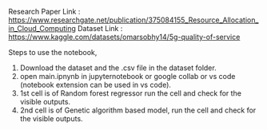 Research Paper Link : https://www.researchgate.net/publication/375084155_Resource_Allocation_in_Cloud_Computing
Dataset Link : https://www.kaggle.com/datasets/omarsobhy14/5g-quality-of-service

Steps to use the notebook,

1. Download the dataset and the .csv file  in the dataset folder.
2. open main.ipnynb in jupyternotebook or google collab or vs code (notebook extension can be used in vs code).
3. 1st cell is of Random forest regressor run the cell and check for the visible outputs.
4. 2nd cell is of Genetic algorithm based model, run the cell and check for the visible outputs.